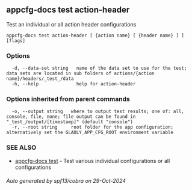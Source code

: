 ## appcfg-docs test action-header

Test an individual or all action header configurations

```
appcfg-docs test action-header [ {action name} [ {header name} ] ] [flags]
```

### Options

```
  -d, --data-set string   name of the data set to use for the test; data sets are located in sub folders of actions/{action name}/headers/_test_/data
  -h, --help              help for action-header
```

### Options inherited from parent commands

```
  -o, --output string   where to output test results; one of: all, console, file, none; file output can be found in "_test_/output/[timestamp]" (default "console")
  -r, --root string     root folder for the app configuration; alternatively set the GLADLY_APP_CFG_ROOT environment variable
```

### SEE ALSO

* [appcfg-docs test](appcfg-docs_test.md)	 - Test various individual configurations or all configurations

###### Auto generated by spf13/cobra on 29-Oct-2024
